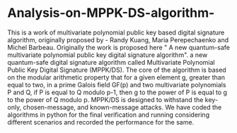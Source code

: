 # Analysis-on-MPPK-DS-algorithm-
This is a work of multivariate polynomial public key based digital signature algorithm, originally proposed by - Randy Kuang, Maria Perepechaenko and Michel Barbeau. 
Originally the work is proposed here " A new quantum-safe multivariate polynomial public key digital signature algorithm". a new quantum-safe digital signature algorithm called Multivariate Polynomial Public Key Digital Signature (MPPK/DS). The core of the algorithm is based on the modular arithmetic property that for a given element g, greater than equal to two, in a prime Galois field GF(p) and two multivariate polynomials P and Q, if P is equal to Q modulo p-1, then g to the power of P is equal to g to the power of Q modulo p. MPPK/DS is designed to withstand the key-only, chosen-message, and known-message attacks.
We have coded the algorithms in python for the final verification and running considering different scenarios and recorded the performance for the same. 

